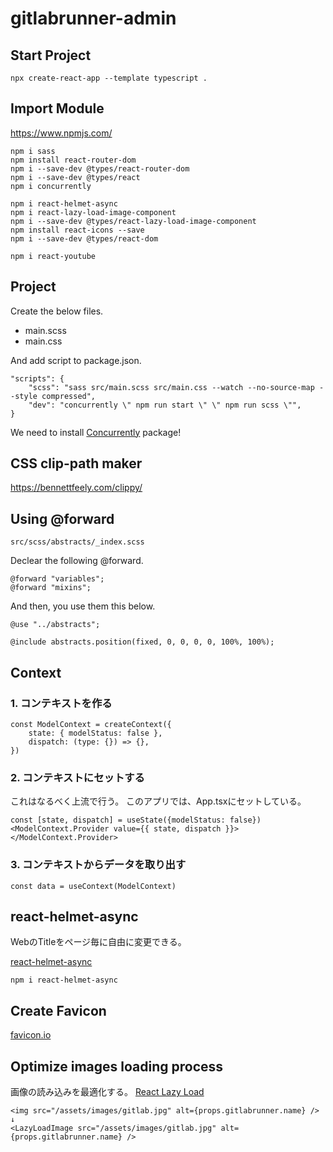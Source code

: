# gitlabrunner-admin

## Start Project
```
npx create-react-app --template typescript .
```

## Import Module

https://www.npmjs.com/

```
npm i sass
npm install react-router-dom
npm i --save-dev @types/react-router-dom
npm i --save-dev @types/react
npm i concurrently

npm i react-helmet-async
npm i react-lazy-load-image-component
npm i --save-dev @types/react-lazy-load-image-component
npm install react-icons --save
npm i --save-dev @types/react-dom

npm i react-youtube
```

## Project
Create the below files.

* main.scss
* main.css

And add script to package.json.

```
"scripts": {
	"scss": "sass src/main.scss src/main.css --watch --no-source-map --style compressed",
    "dev": "concurrently \" npm run start \" \" npm run scss \"",
}
```

We need to install [Concurrently](https://www.npmjs.com/package/concurrently) package!

## CSS clip-path maker

https://bennettfeely.com/clippy/

## Using @forward

```src/scss/abstracts/_index.scss```

Declear the following @forward.

```
@forward "variables";
@forward "mixins";
```

And then, you use them this below.

```
@use "../abstracts";

@include abstracts.position(fixed, 0, 0, 0, 0, 100%, 100%);
```

## Context

### 1. コンテキストを作る

```
const ModelContext = createContext({
	state: { modelStatus: false },
	dispatch: (type: {}) => {},
})
```

### 2. コンテキストにセットする
これはなるべく上流で行う。
このアプリでは、App.tsxにセットしている。

```
const [state, dispatch] = useState({modelStatus: false})
<ModelContext.Provider value={{ state, dispatch }}></ModelContext.Provider>
```

### 3. コンテキストからデータを取り出す
```const data = useContext(ModelContext)```

## react-helmet-async
WebのTitleをページ毎に自由に変更できる。

[react-helmet-async](https://github.com/staylor/react-helmet-async)

```
npm i react-helmet-async
```


## Create Favicon

[favicon.io](https://favicon.io/)

## Optimize images loading process
画像の読み込みを最適化する。
[React Lazy Load](https://www.npmjs.com/package/react-lazy-load-image-component)

```
<img src="/assets/images/gitlab.jpg" alt={props.gitlabrunner.name} />
↓
<LazyLoadImage src="/assets/images/gitlab.jpg" alt={props.gitlabrunner.name} />
```

